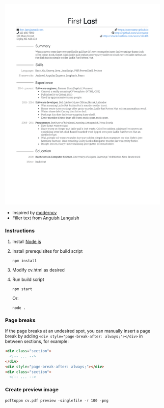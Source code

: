 ![preview](preview.png)

- Inspired by [moderncv](https://github.com/xdanaux/moderncv)
- Filler text from [Anguish Languish](https://www.crockford.com/wrrrld/anguish.html)


### Instructions

1. Install [Node.js](https://nodejs.org)

2. Install prerequisites for build script

    ```
    npm install
    ```

3. Modify cv.html as desired

4. Run build script

    ```
    npm start
    ```

    Or:
    ```
    node .
    ```


### Page breaks

If the page breaks at an undesired spot, you can manually insert a page break by adding `<div style="page-break-after: always;"></div>` in between sections, for example:

```html
<div class="section">
  <!-- ... -->
</div>
<div style="page-break-after: always;"></div>
<div class="section">
  <!-- ... -->
```


### Create preview image

```
pdftoppm cv.pdf preview -singlefile -r 100 -png
```

